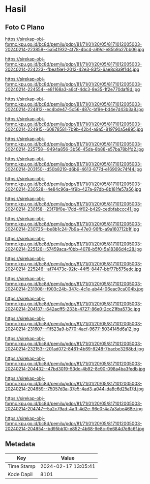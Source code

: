 # Hasil

## Foto C Plano

https://sirekap-obj-formc.kpu.go.id/bc8d/pemilu/pdpr/81/71/01/20/05/8171012005003-20240214-223859--5a541932-4f78-4bc4-a89d-e85b9a27bb06.jpg

https://sirekap-obj-formc.kpu.go.id/bc8d/pemilu/pdpr/81/71/01/20/05/8171012005003-20240214-224223--fbeaf8e1-2013-42e3-83f3-6ae8c8a9f1d4.jpg

https://sirekap-obj-formc.kpu.go.id/bc8d/pemilu/pdpr/81/71/01/20/05/8171012005003-20240214-224554--e81168a3-a6cf-4dc3-8e35-1f2e770daf8d.jpg

https://sirekap-obj-formc.kpu.go.id/bc8d/pemilu/pdpr/81/71/01/20/05/8171012005003-20240214-224812--ec4bde47-5c56-487c-bf9e-bd4e7d43b3a8.jpg

https://sirekap-obj-formc.kpu.go.id/bc8d/pemilu/pdpr/81/71/01/20/05/8171012005003-20240214-224915--60878581-7b9b-42b4-a9a5-819790a5e895.jpg

https://sirekap-obj-formc.kpu.go.id/bc8d/pemilu/pdpr/81/71/01/20/05/8171012005003-20240214-225758--9494a856-3b56-45da-8b88-e57ba78b1fd2.jpg

https://sirekap-obj-formc.kpu.go.id/bc8d/pemilu/pdpr/81/71/01/20/05/8171012005003-20240214-203150--d50b8219-d6b9-4613-877d-e16909c74f44.jpg

https://sirekap-obj-formc.kpu.go.id/bc8d/pemilu/pdpr/81/71/01/20/05/8171012005003-20240214-230528--4e84c96a-4f9b-427a-97db-8b181fe57a56.jpg

https://sirekap-obj-formc.kpu.go.id/bc8d/pemilu/pdpr/81/71/01/20/05/8171012005003-20240214-230158--23f78f0e-17dd-4f02-b429-cedbfabccc41.jpg

https://sirekap-obj-formc.kpu.go.id/bc8d/pemilu/pdpr/81/71/01/20/05/8171012005003-20240214-230725--be8b1c24-7b9a-47e0-96fb-a9a160712b1f.jpg

https://sirekap-obj-formc.kpu.go.id/bc8d/pemilu/pdpr/81/71/01/20/05/8171012005003-20240214-225126--57459aca-f0bb-4078-b5f0-5a18386d4c28.jpg

https://sirekap-obj-formc.kpu.go.id/bc8d/pemilu/pdpr/81/71/01/20/05/8171012005003-20240214-225246--af74473c-92fc-44f5-8447-bbf77b575edc.jpg

https://sirekap-obj-formc.kpu.go.id/bc8d/pemilu/pdpr/81/71/01/20/05/8171012005003-20240214-231008--f903c24b-347c-4c1e-ab44-06eac9ca004b.jpg

https://sirekap-obj-formc.kpu.go.id/bc8d/pemilu/pdpr/81/71/01/20/05/8171012005003-20240214-204137--642acff5-233b-4727-86e0-2cc21fba573c.jpg

https://sirekap-obj-formc.kpu.go.id/bc8d/pemilu/pdpr/81/71/01/20/05/8171012005003-20240214-231607--f1f523a9-b770-4acf-9677-5034145d6a12.jpg

https://sirekap-obj-formc.kpu.go.id/bc8d/pemilu/pdpr/81/71/01/20/05/8171012005003-20240214-232153--201ad072-8461-4b69-8248-7bacbe3268bd.jpg

https://sirekap-obj-formc.kpu.go.id/bc8d/pemilu/pdpr/81/71/01/20/05/8171012005003-20240214-204432--47bd3019-53dc-4b92-8c90-098a4ba3fedb.jpg

https://sirekap-obj-formc.kpu.go.id/bc8d/pemilu/pdpr/81/71/01/20/05/8171012005003-20240214-204659--75057d3a-37e5-4ad3-a044-da8c6d25a17d.jpg

https://sirekap-obj-formc.kpu.go.id/bc8d/pemilu/pdpr/81/71/01/20/05/8171012005003-20240214-204747--5a2c79ad-4aff-4d2e-96e0-4a7a3abe468e.jpg

https://sirekap-obj-formc.kpu.go.id/bc8d/pemilu/pdpr/81/71/01/20/05/8171012005003-20240214-204854--bd95bb10-e852-4b68-9e8c-9e684d7e8c6f.jpg


## Metadata

| Key        | Value               |
| ---------- | ------------------- |
| Time Stamp | 2024-02-17 13:05:41 |
| Kode Dapil | 8101                |



